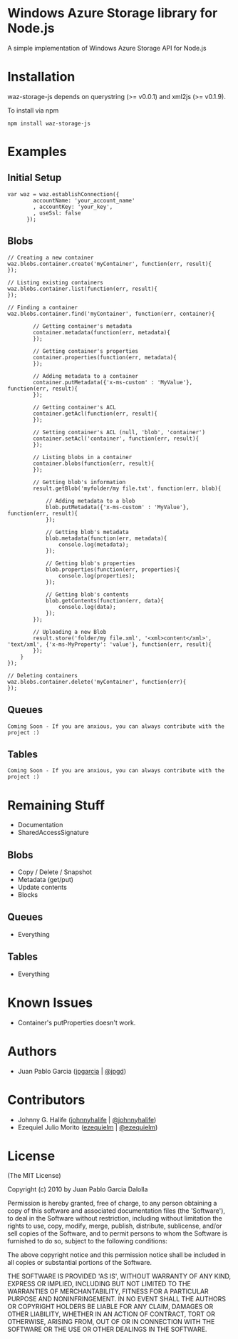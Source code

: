 # Windows Azure Storage library for Node.js
A simple implementation of Windows Azure Storage API for Node.js

# Installation
waz-storage-js depends on querystring (>= v0.0.1) and xml2js (>= v0.1.9).

To install via npm

	npm install waz-storage-js

# Examples

## Initial Setup

	var waz = waz.establishConnection({ 
			accountName: 'your_account_name'
			, accountKey: 'your_key', 
			, useSsl: false 
		  });

## Blobs

	// Creating a new container
	waz.blobs.container.create('myContainer', function(err, result){
	});
	
	// Listing existing containers
	waz.blobs.container.list(function(err, result){
	});

	// Finding a container
	waz.blobs.container.find('myContainer', function(err, container){

			// Getting container's metadata
			container.metadata(function(err, metadata){
			});
			
			// Getting container's properties
			container.properties(function(err, metadata){
			});

			// Adding metadata to a container
			container.putMetadata({'x-ms-custom' : 'MyValue'}, function(err, result){
			});
			
			// Getting container's ACL
			container.getAcl(function(err, result){
			});
			
			// Setting container's ACL (null, 'blob', 'container')
			container.setAcl('container', function(err, result){
			});
			
			// Listing blobs in a container
			container.blobs(function(err, result){
			});
			
			// Getting blob's information
			result.getBlob('myfolder/my file.txt', function(err, blob){

				// Adding metadata to a blob
				blob.putMetadata({'x-ms-custom' : 'MyValue'}, function(err, result){
				});
								
				// Getting blob's metadata
				blob.metadata(function(err, metadata){
					console.log(metadata);
				});
				
				// Getting blob's properties
				blob.properties(function(err, properties){
					console.log(properties);
				});
								
				// Getting blob's contents
				blob.getContents(function(err, data){
					console.log(data);
				});
			});
						
			// Uploading a new Blob
			result.store('folder/my file.xml', '<xml>content</xml>', 'text/xml', {'x-ms-MyProperty': 'value'}, function(err, result){
			});			
		}
	});
	
	// Deleting containers
	waz.blobs.container.delete('myContainer', function(err){
	});

## Queues
	Coming Soon - If you are anxious, you can always contribute with the project :)

## Tables
	Coming Soon - If you are anxious, you can always contribute with the project :)


# Remaining Stuff
* Documentation
* SharedAccessSignature

## Blobs
* Copy / Delete / Snapshot
* Metadata (get/put)
* Update contents
* Blocks

## Queues
* Everything

## Tables
* Everything

# Known Issues

* Container's putProperties doesn't work.

# Authors

* Juan Pablo Garcia ([jpgarcia](http://github.com/jpgarcia) | [@jpgd](http://www.twitter.com/jpgd))

# Contributors

* Johnny G. Halife ([johnnyhalife](http://github.com/johnnyhalife) | [@johnnyhalife](http://www.twitter.com/johnnyhalife))
* Ezequiel Julio Morito ([ezequielm](http://github.com/ezequielm) | [@ezequielm](http://www.twitter.com/ezequielm))

# License 

(The MIT License)

Copyright (c) 2010 by Juan Pablo Garcia Dalolla

Permission is hereby granted, free of charge, to any person obtaining
a copy of this software and associated documentation files (the
'Software'), to deal in the Software without restriction, including
without limitation the rights to use, copy, modify, merge, publish,
distribute, sublicense, and/or sell copies of the Software, and to
permit persons to whom the Software is furnished to do so, subject to
the following conditions:

The above copyright notice and this permission notice shall be
included in all copies or substantial portions of the Software.

THE SOFTWARE IS PROVIDED 'AS IS', WITHOUT WARRANTY OF ANY KIND,
EXPRESS OR IMPLIED, INCLUDING BUT NOT LIMITED TO THE WARRANTIES OF
MERCHANTABILITY, FITNESS FOR A PARTICULAR PURPOSE AND NONINFRINGEMENT.
IN NO EVENT SHALL THE AUTHORS OR COPYRIGHT HOLDERS BE LIABLE FOR ANY
CLAIM, DAMAGES OR OTHER LIABILITY, WHETHER IN AN ACTION OF CONTRACT,
TORT OR OTHERWISE, ARISING FROM, OUT OF OR IN CONNECTION WITH THE
SOFTWARE OR THE USE OR OTHER DEALINGS IN THE SOFTWARE.
